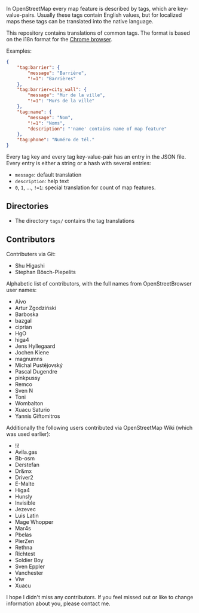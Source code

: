 In OpenStreetMap every map feature is described by tags, which are key-value-pairs. Usually these tags contain English values, but for localized maps these tags can be translated into the native language.

This repository contains translations of common tags. The format is based on the i18n format for the [Chrome browser](https://developer.chrome.com/extensions/i18n-messages).

Examples:
```json
{
    "tag:barrier": {
        "message": "Barrière",
        "!=1": "Barrières"
    },
    "tag:barrier=city_wall": {
        "message": "Mur de la ville",
        "!=1": "Murs de la ville"
    },
    "tag:name": {
        "message": "Nom",
        "!=1": "Noms",
        "description": "'name' contains name of map feature"
    },
    "tag:phone": "Numéro de tél."
}
```

Every tag key and every tag key-value-pair has an entry in the JSON file. Every entry is either a string or a hash with several entries:

* `message`: default translation
* `description`: help text
* `0`, `1`, ..., `!=1`: special translation for count of map features.

Directories
-----------
* The directory `tags/` contains the tag translations

Contributors
------------
Contributers via Git:
* Shu Higashi
* Stephan Bösch-Plepelits

Alphabetic list of contributors, with the full names from OpenStreetBrowser user names:
* Aivo
* Artur Zgodziński
* Barboska
* bazgal
* ciprian
* HgO
* higa4
* Jens Hyllegaard
* Jochen Kiene
* magnumns
* Michal Pustějovský
* Pascal Dugendre
* pinkpussy
* Remco
* Sven N
* Toni
* Wombalton
* Xuacu Saturio
* Yannis Giftomitros

Additionally the following users contributed via OpenStreetMap Wiki (which was used earlier):
* !i!
* Avila.gas
* Bb-osm
* Derstefan
* Dr&mx
* Driver2
* E-Malte
* Higa4
* Hunsly
* Invisible
* Jezevec
* Luis Latin
* Mage Whopper
* Mar4s
* Pbelas
* PierZen
* Rethna
* Richtest
* Soldier Boy
* Sven Eppler
* Vanchester
* Viw
* Xuacu

I hope I didn't miss any contributors. If you feel missed out or like to change information about you, please contact me.
